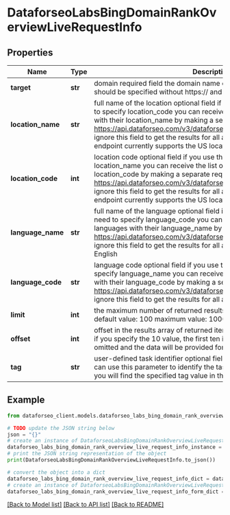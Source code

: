 # DataforseoLabsBingDomainRankOverviewLiveRequestInfo


## Properties

Name | Type | Description | Notes
------------ | ------------- | ------------- | -------------
**target** | **str** | domain required field the domain name of the target website the domain should be specified without https:// and www. | [optional] 
**location_name** | **str** | full name of the location optional field if you use this field, you don’t need to specify location_code you can receive the list of available locations with their location_name by making a separate request to https://api.dataforseo.com/v3/dataforseo_labs/locations_and_languages; ignore this field to get the results for all available locations; Note: this endpoint currently supports the US location only; example: United States | [optional] 
**location_code** | **int** | location code optional field if you use this field, you don’t need to specify location_name you can receive the list of available locations with their location_code by making a separate request to https://api.dataforseo.com/v3/dataforseo_labs/locations_and_languages ignore this field to get the results for all available locations; Note: this endpoint currently supports the US location only; example: 2840 | [optional] 
**language_name** | **str** | full name of the language optional field if you use this field, you don’t need to specify language_code you can receive the list of available languages with their language_name by making a separate request to the https://api.dataforseo.com/v3/dataforseo_labs/locations_and_languages ignore this field to get the results for all available languages example: English | [optional] 
**language_code** | **str** | language code optional field if you use this field, you don’t need to specify language_name you can receive the list of available languages with their language_code by making a separate request to the https://api.dataforseo.com/v3/dataforseo_labs/locations_and_languages ignore this field to get the results for all available languages example: en | [optional] 
**limit** | **int** | the maximum number of returned results for domain optional field default value: 100 maximum value: 1000 | [optional] 
**offset** | **int** | offset in the results array of returned items optional field default value: 0 if you specify the 10 value, the first ten items in the results array will be omitted and the data will be provided for the successive items | [optional] 
**tag** | **str** | user-defined task identifier optional field the character limit is 255 you can use this parameter to identify the task and match it with the result you will find the specified tag value in the data object of the response | [optional] 

## Example

```python
from dataforseo_client.models.dataforseo_labs_bing_domain_rank_overview_live_request_info import DataforseoLabsBingDomainRankOverviewLiveRequestInfo

# TODO update the JSON string below
json = "{}"
# create an instance of DataforseoLabsBingDomainRankOverviewLiveRequestInfo from a JSON string
dataforseo_labs_bing_domain_rank_overview_live_request_info_instance = DataforseoLabsBingDomainRankOverviewLiveRequestInfo.from_json(json)
# print the JSON string representation of the object
print(DataforseoLabsBingDomainRankOverviewLiveRequestInfo.to_json())

# convert the object into a dict
dataforseo_labs_bing_domain_rank_overview_live_request_info_dict = dataforseo_labs_bing_domain_rank_overview_live_request_info_instance.to_dict()
# create an instance of DataforseoLabsBingDomainRankOverviewLiveRequestInfo from a dict
dataforseo_labs_bing_domain_rank_overview_live_request_info_form_dict = dataforseo_labs_bing_domain_rank_overview_live_request_info.from_dict(dataforseo_labs_bing_domain_rank_overview_live_request_info_dict)
```
[[Back to Model list]](../README.md#documentation-for-models) [[Back to API list]](../README.md#documentation-for-api-endpoints) [[Back to README]](../README.md)



